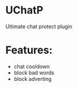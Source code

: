 # UChatP
Ultimate chat protect plugin

# Features:
* chat cooldown
* block bad words
* block adverting
